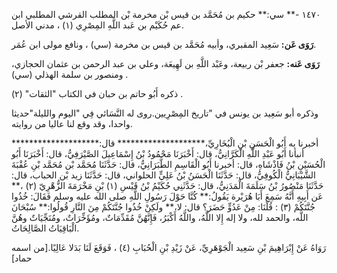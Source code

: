١٤٧٠ -** سي:** حكيم بن مُحَمَّد بن قيس بْن مخرمة بْن المطلب القرشي المطلبي ابن عم حُكَيْم بن عَبد اللَّهِ المِصْرِي (١) ، مدني الأصل.

**رَوَى عَن:** سَعِيد المقبري، وأبيه مُحَمَّد بن قيس بن مخرمة (سي) ، ونافع مولى ابن عُمَر.

**رَوَى عَنه:** جعفر بْن ربيعة، وعَبْد اللَّهِ بن لَهِيعَة، وعلي بن عبد الرحمن بن عثمان الحجازي، ومنصور بن سلمة الهذلي (سي) .

ذكره أَبُو حاتم بن حبان في الكتاب "الثقات" (٢) .

وذكره أبو سَعِيد بن يونس في "تاريخ المِصْرِيين.روى له النَّسَائي فِي "اليوم والليلة"حديثا واحدا، وقد وقع لنا عاليا من روايته.

أخبرنا به أَبُو الْحَسَنِ بْنِ الْبُخَارِيِّ،******************** قال:******************** أنبأنا أَبُو عَبْدِ اللَّهِ الْكَرَّانِيُّ، قال: أَخْبَرَنَا مَحْمُودُ بْنُ إِسْمَاعِيلَ الصَّيْرَفِيُّ، قال: أَخْبَرَنَا أَبُو الْحُسَيْنِ بْنُ فَاذْشَاهِ، قال: أخبرنا أَبُو الْقَاسِمِ الطَّبَرَانِيُّ، قال: حَدَّثَنَا مُحَمَّد بْن مُحَمَّد بْنِ عُقْبَةَ الشَّيْبَانِيُّ الْكُوفِيُّ، قال: حَدَّثَنَا الْحَسَنُ بْنُ عَلِيٍّ الحلواني، قال: حَدَّثَنَا زيد بْن الحباب، قال: حَدَّثَنَا مَنْصُورُ بْنُ سَلَمَةَ الْمَدَنِيُّ، قال: حَدَّثَنِي حُكَيْمُ بْنُ قَيْسِ (١) بْنِ مَخْرَمَةَ الزُّهْرِيّ (٢) ،** عَن أَبِيهِ أَنَّهُ سَمِعَ أَبَا هُرَيْرة يَقُولُ:** كُنَّا حَوْلَ رَسُولِ اللَّهِ صلى الله عليه وسلم فَقَالَ: خُذُوا جُنَّتَكُمْ (٣) : قُلْنَا: مِنْ عَدُوٍّ حَضَرَ؟ قال: لا،** ولَكِنْ خُذُوا جُنَّتَكُمْ مِنَ النَّارِ قُولُوا:** سُبْحَانَ اللَّه، والحمد لله، ولا إله إِلا اللَّهُ، واللَّهُ أَكْبَرُ، فَإِنَّهُنَّ مُقَدِّمَاتٌ، ومُؤَخِّرَاتٌ، ومُنَجِّيَاتٌ وهُنَّ الْبَاقِيَاتُ الصَّالِحَاتُ.

رَوَاهُ عَنْ إِبْرَاهِيمَ بْنِ سَعِيد الْجَوْهَرِيِّ، عَنْ زَيْدِ بْنِ الْحُبَابِ (٤) ، فَوَقَعَ لَنَا بَدَلا عَالِيًا.[من اسمه حماد]